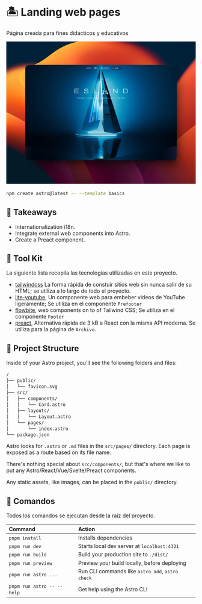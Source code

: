 🏝️ Landing web pages
====================

Página creada para fines didácticos y educativos

![Landing](./public/landing.webp "Landing")

```sh
npm create astro@latest -- --template basics
```

🥡 Takeaways
------------

- Internationalization i18n.
- Integrate external web components into Astro.
- Create a Preact component.

🧰 Tool Kit
-----------

La siguiente lista recopila las tecnologías utilizadas en este proyecto.

- [tailwindcss](https://tailwindcss.com) La forma rápida de constuir sitios web sin nunca salir de su HTML; se utiliza a lo largo de todo el proyecto.
- [lite-youtube](https://github.com/justinribeiro/lite-youtube), Un componente web para embeber videos de YouTube ligeramente; Se utiliza en el componente `Prefooter`
- [flowbite](https://flowbite.com), web components on to of Tailwind CSS; Se utiliza en el componente `Footer`
- [preact](https://preactjs.com), Alternativa rápida de 3 kB a React con la misma API moderna. Se utiliza para la página de `Archivo`.

🚀 Project Structure
--------------------

Inside of your Astro project, you'll see the following folders and files:

```text
/
├── public/
│   └── favicon.svg
├── src/
│   ├── components/
│   │   └── Card.astro
│   ├── layouts/
│   │   └── Layout.astro
│   └── pages/
│       └── index.astro
└── package.json
```

Astro looks for `.astro` or `.md` files in the `src/pages/` directory. Each page is exposed as a route based on its file name.

There's nothing special about `src/components/`, but that's where we like to put any Astro/React/Vue/Svelte/Preact components.

Any static assets, like images, can be placed in the `public/` directory.

🧞 Comandos
-----------

Todos los comandos se ejecutan desde la raíz del proyecto.

| Command                    | Action                                           |
| :------------------------- | :----------------------------------------------- |
| `pnpm install`             | Installs dependencies                            |
| `pnpm run dev`             | Starts local dev server at `localhost:4321`      |
| `pnpm run build`           | Build your production site to `./dist/`          |
| `pnpm run preview`         | Preview your build locally, before deploying     |
| `pnpm run astro ...`       | Run CLI commands like `astro add`, `astro check` |
| `pnpm run astro -- --help` | Get help using the Astro CLI                     |
